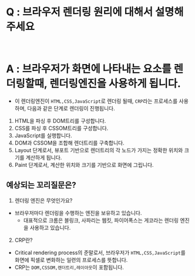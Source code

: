 # Q : 브라우저 렌더링 원리에 대해서 설명해주세요

<br />

# A : 브라우저가 화면에 나타내는 요소를 렌더링할때, 렌더링엔진을 사용하게 됩니다.

- 이 렌더링엔진이 `HTML,CSS,JavaScript`로 렌더링 될때, `CRP`라는 프로세스를 사용하며, 다음과 같은 단계로 렌더링이 진행됩니다.

1. HTML을 파싱 후 DOM트리를 구성합니다.
2. CSS를 파싱 후 CSSOM트리를 구성합니다.
3. JavaScript를 실행합니다.
4. DOM과 CSSOM을 조합해 렌더트리를 구축합니다.
5. Layout 단계로서, 뷰포트 기반으로 렌더트리의 각 노드가 가지는 정확한 위치와 크기를 계산하게 됩니다.
6. Paint 단계로서, 계산한 위치와 크기를 기반으로 화면에 그립니다.

## 예상되는 꼬리질문은?

1. 렌더링 엔진은 무엇인가요?

- 브라우저마다 렌더링을 수행하는 엔진을 보유하고 있습니다.
  - 대표적으로 크롬은 블링크, 사파리는 웹킷, 파이어폭스는 게코라는 렌더링 엔진을 사용하고 있습니다.

2. CRP란?

- Critical rendering process의 준말로서, 브라우저가 `HTML,CSS,JavaScript`를 화면에 픽셀로 변화하는 일련의 프로세스를 뜻합니다.
- CRP는 `DOM,CSSOM,렌더트리,레이아웃`이 포함됩니다.
